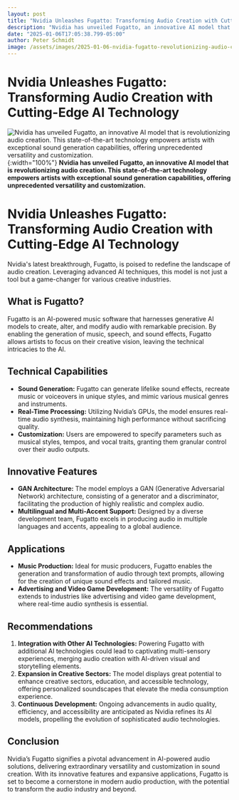 ```yaml
---
layout: post
title: "Nvidia Unleashes Fugatto: Transforming Audio Creation with Cutting-Edge AI Technology"
description: "Nvidia has unveiled Fugatto, an innovative AI model that is revolutionizing audio creation. This state-of-the-art technology empowers artists with exceptional sound generation capabilities, offering unprecedented versatility and customization."
date: "2025-01-06T17:05:38.799-05:00"
author: Peter Schmidt
image: /assets/images/2025-01-06-nvidia-fugatto-revolutionizing-audio-creation.webp
---
```

# Nvidia Unleashes Fugatto: Transforming Audio Creation with Cutting-Edge AI Technology
![Nvidia has unveiled Fugatto, an innovative AI model that is revolutionizing audio creation. This state-of-the-art technology empowers artists with exceptional sound generation capabilities, offering unprecedented versatility and customization.]( {{page.image}} ){:width="100%"}
**Nvidia has unveiled Fugatto, an innovative AI model that is revolutionizing audio creation. This state-of-the-art technology empowers artists with exceptional sound generation capabilities, offering unprecedented versatility and customization.**
# Nvidia Unleashes Fugatto: Transforming Audio Creation with Cutting-Edge AI Technology

Nvidia's latest breakthrough, Fugatto, is poised to redefine the landscape of audio creation. Leveraging advanced AI techniques, this model is not just a tool but a game-changer for various creative industries.

## What is Fugatto?
Fugatto is an AI-powered music software that harnesses generative AI models to create, alter, and modify audio with remarkable precision. By enabling the generation of music, speech, and sound effects, Fugatto allows artists to focus on their creative vision, leaving the technical intricacies to the AI.

## Technical Capabilities
- **Sound Generation:** Fugatto can generate lifelike sound effects, recreate music or voiceovers in unique styles, and mimic various musical genres and instruments.
- **Real-Time Processing:** Utilizing Nvidia’s GPUs, the model ensures real-time audio synthesis, maintaining high performance without sacrificing quality.
- **Customization:** Users are empowered to specify parameters such as musical styles, tempos, and vocal traits, granting them granular control over their audio outputs.

## Innovative Features
- **GAN Architecture:** The model employs a GAN (Generative Adversarial Network) architecture, consisting of a generator and a discriminator, facilitating the production of highly realistic and complex audio.
- **Multilingual and Multi-Accent Support:** Designed by a diverse development team, Fugatto excels in producing audio in multiple languages and accents, appealing to a global audience.

## Applications
- **Music Production:** Ideal for music producers, Fugatto enables the generation and transformation of audio through text prompts, allowing for the creation of unique sound effects and tailored music.
- **Advertising and Video Game Development:** The versatility of Fugatto extends to industries like advertising and video game development, where real-time audio synthesis is essential.

## Recommendations
1. **Integration with Other AI Technologies:** Powering Fugatto with additional AI technologies could lead to captivating multi-sensory experiences, merging audio creation with AI-driven visual and storytelling elements.
2. **Expansion in Creative Sectors:** The model displays great potential to enhance creative sectors, education, and accessible technology, offering personalized soundscapes that elevate the media consumption experience.
3. **Continuous Development:** Ongoing advancements in audio quality, efficiency, and accessibility are anticipated as Nvidia refines its AI models, propelling the evolution of sophisticated audio technologies.

## Conclusion
Nvidia’s Fugatto signifies a pivotal advancement in AI-powered audio solutions, delivering extraordinary versatility and customization in sound creation. With its innovative features and expansive applications, Fugatto is set to become a cornerstone in modern audio production, with the potential to transform the audio industry and beyond.